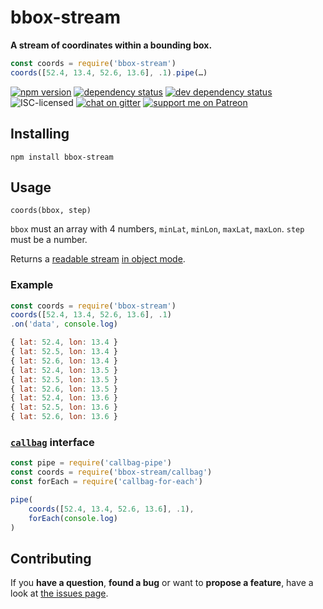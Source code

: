 # bbox-stream

**A stream of coordinates within a bounding box.**

```js
const coords = require('bbox-stream')
coords([52.4, 13.4, 52.6, 13.6], .1).pipe(…)
```

[![npm version](https://img.shields.io/npm/v/bbox-stream.svg)](https://www.npmjs.com/package/bbox-stream)
[![dependency status](https://img.shields.io/david/derhuerst/bbox-stream.svg)](https://david-dm.org/derhuerst/bbox-stream#info=dependencies)
[![dev dependency status](https://img.shields.io/david/dev/derhuerst/bbox-stream.svg)](https://david-dm.org/derhuerst/bbox-stream#info=devDependencies)
![ISC-licensed](https://img.shields.io/github/license/derhuerst/bbox-stream.svg)
[![chat on gitter](https://badges.gitter.im/derhuerst.svg)](https://gitter.im/derhuerst)
[![support me on Patreon](https://img.shields.io/badge/support%20me-on%20patreon-fa7664.svg)](https://patreon.com/derhuerst)


## Installing

```
npm install bbox-stream
```


## Usage

`coords(bbox, step)`

`bbox` must an array with 4 numbers, `minLat`, `minLon`, `maxLat`, `maxLon`. `step` must be a number.

Returns a [readable stream](http://nodejs.org/api/stream.html#stream_class_stream_readable) [in object mode](https://nodejs.org/api/stream.html#stream_object_mode).

### Example

```js
const coords = require('bbox-stream')
coords([52.4, 13.4, 52.6, 13.6], .1)
.on('data', console.log)
```

```js
{ lat: 52.4, lon: 13.4 }
{ lat: 52.5, lon: 13.4 }
{ lat: 52.6, lon: 13.4 }
{ lat: 52.4, lon: 13.5 }
{ lat: 52.5, lon: 13.5 }
{ lat: 52.6, lon: 13.5 }
{ lat: 52.4, lon: 13.6 }
{ lat: 52.5, lon: 13.6 }
{ lat: 52.6, lon: 13.6 }
```

### [`callbag`](https://github.com/callbag/callbag#callbag-) interface

```js
const pipe = require('callbag-pipe')
const coords = require('bbox-stream/callbag')
const forEach = require('callbag-for-each')

pipe(
	coords([52.4, 13.4, 52.6, 13.6], .1),
	forEach(console.log)
)
```


## Contributing

If you **have a question**, **found a bug** or want to **propose a feature**, have a look at [the issues page](https://github.com/derhuerst/bbox-stream/issues).
